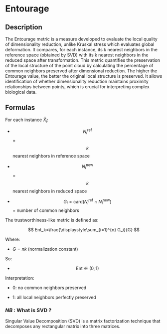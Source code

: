 # Entourage

## Description 

The Entourage metric is a measure developed to evaluate the local quality of dimensionality reduction, unlike Kruskal stress which evaluates global deformation. 
It compares, for each instance, its k nearest neighbors in the reference space (obtained by SVD) with its k nearest neighbors in the reduced space after transformation. 
This metric quantifies the preservation of the local structure of the point cloud by calculating the percentage of common neighbors preserved after dimensional reduction. 
The higher the Entourage value, the better the original local structure is preserved. 
It allows identification of whether dimensionality reduction maintains proximity relationships between points, which is crucial for interpreting complex biological data.

## Formulas 

For each instance $\bar{X}_i$:

- $$N^{\text{ref}}_i$$ = $$k$$ nearest neighbors in reference space  

- $$N^{\text{new}}_i$$ = $$k$$ nearest neighbors in reduced space  

- $$G_i = \text{card}(N^{\text{ref}}_i \cap N^{\text{new}}_i)$$ = number of common neighbors

The trustworthiness-like metric is defined as:

$$
Ent_k=\frac{\displaystyle\sum_{i=1}^{n} G_i}{G}
$$

Where:

- $G = nk$ (normalization constant)

So:

- $$\text{Ent} \in (0, 1)$$

Interpretation:

- $0$: no common neighbors preserved  

- $1$: all local neighbors perfectly preserved

### *NB* : What is SVD ? 

Singular Value Decomposition (SVD) is a matrix factorization technique that decomposes any rectangular matrix into three matrices. 

